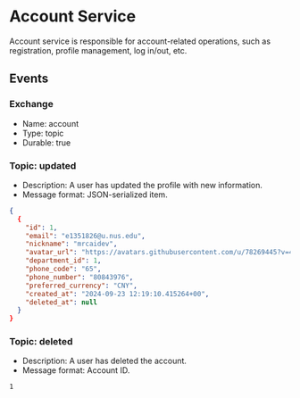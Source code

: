 # Account Service

Account service is responsible for account-related operations, such as registration, profile management, log in/out, etc.

## Events

### Exchange

- Name: account
- Type: topic
- Durable: true

### Topic: updated

- Description: A user has updated the profile with new information.
- Message format: JSON-serialized item.

```json
{
  {
    "id": 1,
    "email": "e1351826@u.nus.edu",
    "nickname": "mrcaidev",
    "avatar_url": "https://avatars.githubusercontent.com/u/78269445?v=4",
    "department_id": 1,
    "phone_code": "65",
    "phone_number": "80843976",
    "preferred_currency": "CNY",
    "created_at": "2024-09-23 12:19:10.415264+00",
    "deleted_at": null
  }
}
```

### Topic: deleted

- Description: A user has deleted the account.
- Message format: Account ID.

```
1
```
